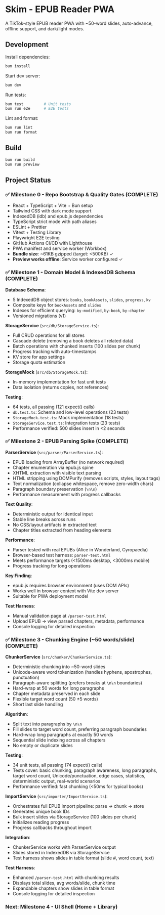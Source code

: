 # Skim - EPUB Reader PWA

A TikTok-style EPUB reader PWA with ~50-word slides, auto-advance, offline support, and dark/light modes.

## Development

Install dependencies:
```bash
bun install
```

Start dev server:
```bash
bun dev
```

Run tests:
```bash
bun test         # Unit tests
bun run e2e      # E2E tests
```

Lint and format:
```bash
bun run lint
bun run format
```

## Build

```bash
bun run build
bun run preview
```

## Project Status

### ✅ Milestone 0 - Repo Bootstrap & Quality Gates (COMPLETE)

- React + TypeScript + Vite + Bun setup
- Tailwind CSS with dark mode support
- IndexedDB (idb) and epub.js dependencies
- TypeScript strict mode with path aliases
- ESLint + Prettier
- Vitest + Testing Library
- Playwright E2E testing
- GitHub Actions CI/CD with Lighthouse
- PWA manifest and service worker (Workbox)
- **Bundle size**: ~61KB gzipped (target: <500KB) ✓
- **Preview works offline**: Service worker configured ✓

### ✅ Milestone 1 - Domain Model & IndexedDB Schema (COMPLETE)

**Database Schema**:
- 5 IndexedDB object stores: `books`, `bookAssets`, `slides`, `progress`, `kv`
- Composite keys for `bookAssets` and `slides`
- Indexes for efficient querying: `by-modified`, `by-book`, `by-chapter`
- Versioned migrations (v1)

**StorageService** (`src/db/StorageService.ts`):
- Full CRUD operations for all stores
- Cascade delete (removing a book deletes all related data)
- Batch operations with chunked inserts (100 slides per chunk)
- Progress tracking with auto-timestamps
- KV store for app settings
- Storage quota estimation

**StorageMock** (`src/db/StorageMock.ts`):
- In-memory implementation for fast unit tests
- Data isolation (returns copies, not references)

**Testing**:
- 64 tests, all passing (121 expect() calls)
- `db.test.ts`: Schema and low-level operations (23 tests)
- `StorageMock.test.ts`: Mock implementation (18 tests)
- `StorageService.test.ts`: Integration tests (23 tests)
- Performance verified: 500 slides insert in <2 seconds

### ✅ Milestone 2 - EPUB Parsing Spike (COMPLETE)

**ParserService** (`src/parser/ParserService.ts`):
- EPUB loading from ArrayBuffer (no network required)
- Chapter enumeration via epub.js spine
- XHTML extraction with visible text parsing
- HTML stripping using DOMPurify (removes scripts, styles, layout tags)
- Text normalization (collapse whitespace, remove zero-width chars)
- Paragraph boundary preservation (`\n\n`)
- Performance measurement with progress callbacks

**Text Quality**:
- Deterministic output for identical input
- Stable line breaks across runs
- No CSS/layout artifacts in extracted text
- Chapter titles extracted from heading elements

**Performance**:
- Parser tested with real EPUBs (Alice in Wonderland, Cyropaedia)
- Browser-based test harness: `parser-test.html`
- Meets performance targets (<1500ms desktop, <3000ms mobile)
- Progress tracking for long operations

**Key Finding**:
- epub.js requires browser environment (uses DOM APIs)
- Works well in browser context with Vite dev server
- Suitable for PWA deployment model

**Test Harness**:
- Manual validation page at `/parser-test.html`
- Upload EPUB → view parsed chapters, metadata, performance
- Console logging for detailed inspection

### ✅ Milestone 3 - Chunking Engine (~50 words/slide) (COMPLETE)

**ChunkerService** (`src/chunker/ChunkerService.ts`):
- Deterministic chunking into ~50-word slides
- Unicode-aware word tokenization (handles hyphens, apostrophes, punctuation)
- Paragraph-aware splitting (prefers breaks at `\n\n` boundaries)
- Hard-wrap at 50 words for long paragraphs
- Chapter metadata preserved in each slide
- Flexible target word count (50 ±5 words)
- Short last slide handling

**Algorithm**:
- Split text into paragraphs by `\n\n`
- Fill slides to target word count, preferring paragraph boundaries
- Hard-wrap long paragraphs at exactly 50 words
- Sequential slide indexing across all chapters
- No empty or duplicate slides

**Testing**:
- 34 unit tests, all passing (74 expect() calls)
- Tests cover: basic chunking, paragraph awareness, long paragraphs, target word count, Unicode/punctuation, edge cases, statistics, deterministic output, real-world scenarios
- Performance verified: fast chunking (<50ms for typical books)

**ImportService** (`src/importer/ImportService.ts`):
- Orchestrates full EPUB import pipeline: parse → chunk → store
- Generates unique book IDs
- Bulk insert slides via StorageService (100 slides per chunk)
- Initializes reading progress
- Progress callbacks throughout import

**Integration**:
- ChunkerService works with ParserService output
- Slides stored in IndexedDB via StorageService
- Test harness shows slides in table format (slide #, word count, text)

**Test Harness**:
- Enhanced `/parser-test.html` with chunking results
- Displays total slides, avg words/slide, chunk time
- Expandable chapters show slides in table format
- Console logging for detailed inspection

### Next: Milestone 4 - UI Shell (Home + Library)
